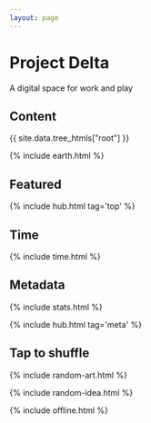 ```yaml
---
layout: page
---
```


<style>

</style>

# Project Delta 

A digital space for work and play 

## Content

<div style="margin-top:0.5rem">
{{ site.data.tree_htmls["root"] }}
</div>

{% include earth.html %}

## Featured

{% include hub.html tag='top' %}

## Time 

{% include time.html %}

## Metadata 

{% include stats.html  %}

{% include hub.html tag='meta' %}

## Tap to shuffle   

{% include random-art.html %}

{% include random-idea.html %}

{% include offline.html  %}

